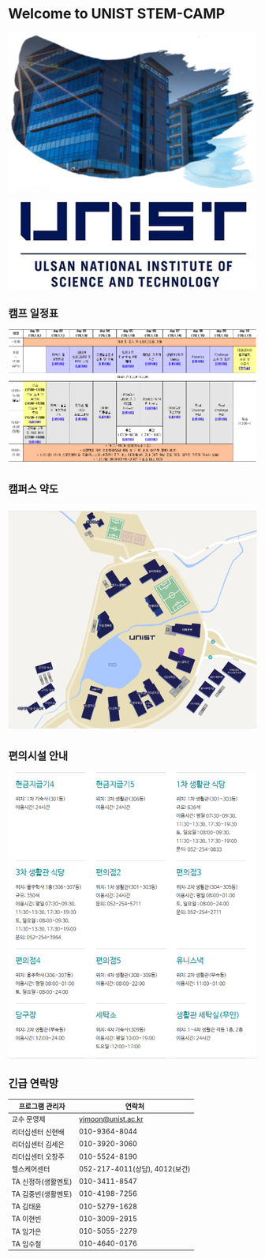 # Welcome to UNIST STEM-CAMP

![unist_image_size](img/unist_image_size_up_1017.png)

![unist_banner](img/unist_banner_size_up.jpg)


## 캠프 일정표

![camp_schedule](img/camp_schedule.PNG)

## 캠퍼스 약도

![unist_campus_map](img/unist_campus_map.png)

## 편의시설 안내

![store_notification](img/store_notification.PNG)

## 긴급 연락망

| 프로그램 관리자 | 연락처 |
|----------------|-------|
| 교수 문영제 | yjmoon@unist.ac.kr |
| 리더십센터 신현배 | 010-9364-8044 |
| 리더십센터 김세은 | 010-3920-3060 |
| 리더십센터 오창주 | 010-5524-8190 |
| 헬스케어센터 |  052-217-4011(상담), 4012(보건) |
| TA 신정하(생활멘토) | 010-3411-8547 |
| TA 김중빈(생활멘토) | 010-4198-7256 |
| TA 김태윤 | 010-5279-1628 |
| TA 이현빈 | 010-3009-2915 |
| TA 임가은 | 010-5055-2279 |
| TA 임수철 | 010-4640-0176 |
